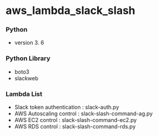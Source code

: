 # aws_lambda_slack_slash

### Python
- version 3. 6

### Python Library
- boto3
- slackweb

### Lambda List
- Slack token authentication : slack-auth.py
- AWS Autoscaling control : slack-slash-command-ag.py
- AWS EC2 control : slack-slash-command-ec2.py
- AWS RDS control : slack-slash-command-rds.py

